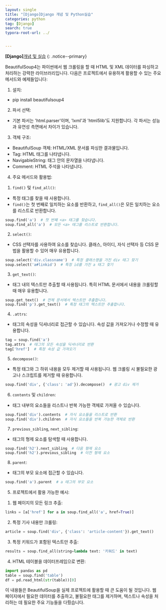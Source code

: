 ```yaml
---
layout: single
title: "[Django]Django 개념 및 Python실습"
categories: python
tag: [Django]
search: true
typora-root-url: ../


---
```




**[Django]**[개념 및 실습](https://park-chanyeong.github.io)
{: .notice--primary}



BeautifulSoup4는 파이썬에서 웹 크롤링을 할 때 HTML 및 XML 데이터를 파싱하고 처리하는 강력한 라이브러리입니다.
다음은 프로젝트에서 유용하게 활용할 수 있는 주요 메서드와 예제들입니다:

1. 설치:
- pip install beautifulsoup4

2. 파서 선택:
- 기본 파서는 'html.parser'이며, 'lxml'과 'html5lib'도 지원합니다. 각 파서는 성능과 유연성 측면에서 차이가 있습니다.

3. 객체 구조:
- BeautifulSoup 객체: HTML/XML 문서를 파싱한 결과물입니다.
- Tag: HTML 태그를 나타냅니다.
- NavigableString: 태그 안의 문자열을 나타냅니다.
- Comment: HTML 주석을 나타냅니다.

4. 주요 메서드와 활용법:

1) `find()` 및 `find_all()`:
- 특정 태그를 찾을 때 사용합니다.
- `find()`는 첫 번째로 일치하는 요소를 반환하고, `find_all()`은 모든 일치하는 요소를 리스트로 반환합니다.

```python
soup.find('a')  # 첫 번째 <a> 태그를 찾습니다.
soup.find_all('a')  # 모든 <a> 태그를 리스트로 반환합니다.
```

2) `select()`:
- CSS 선택자를 사용하여 요소를 찾습니다. 클래스, 아이디, 자식 선택자 등 CSS 문법을 활용할 수 있어 매우 유용합니다.

```python
soup.select('div.classname')  # 특정 클래스명을 가진 div 태그 찾기
soup.select('a#linkid')  # 특정 id를 가진 a 태그 찾기
```

3) `get_text()`:
- 태그 내의 텍스트만 추출할 때 사용됩니다. 특히 HTML 문서에서 내용을 크롤링할 때 매우 유용합니다.

```python
soup.get_text()  # 전체 문서에서 텍스트만 추출합니다.
soup.find('p').get_text()  # 특정 태그의 텍스트만 추출합니다.
```

4) `.attrs`:
- 태그의 속성을 딕셔너리로 접근할 수 있습니다. 속성 값을 가져오거나 수정할 때 유용합니다.

```python
tag = soup.find('a')
tag.attrs  # 태그의 모든 속성을 딕셔너리로 반환
tag['href']  # 특정 속성 값 가져오기
```

5) `decompose()`:
- 특정 태그와 그 하위 내용을 모두 제거할 때 사용됩니다. 웹 크롤링 시 불필요한 광고나 스크립트를 제거할 때 유용합니다.

```python
soup.find('div', {'class': 'ad'}).decompose()  # 광고 div 제거
```

6) `contents` 및 `children`:
- 태그 내부의 요소들을 리스트나 반복 가능한 객체로 가져올 수 있습니다.

```python
soup.find('div').contents  # 자식 요소들을 리스트로 반환
soup.find('div').children  # 자식 요소들을 반복 가능한 객체로 반환
```

7) `previous_sibling`, `next_sibling`:
- 태그의 형제 요소를 탐색할 때 사용합니다.

```python
soup.find('h2').next_sibling  # 다음 형제 요소
soup.find('h2').previous_sibling  # 이전 형제 요소
```

8) `parent`:
- 태그의 부모 요소에 접근할 수 있습니다.

```python
soup.find('a').parent  # a 태그의 부모 요소
```

5. 프로젝트에서 활용 가능한 예시:

1) 웹 페이지의 모든 링크 추출:
```python
links = [a['href'] for a in soup.find_all('a', href=True)]
```

2) 특정 기사 내용만 크롤링:
```python
article = soup.find('div', {'class': 'article-content'}).get_text()
```

3) 특정 키워드가 포함된 텍스트만 추출:
```python
results = soup.find_all(string=lambda text: '키워드' in text)
```

4) HTML 테이블을 데이터프레임으로 변환:
```python
import pandas as pd
table = soup.find('table')
df = pd.read_html(str(table))[0]
```

이 내용들은 BeautifulSoup을 실제 프로젝트에 활용할 때 큰 도움이 될 것입니다. 웹 페이지에서 필요한 데이터를 추출하고, 불필요한 태그를 제거하며, 텍스트나 속성을 처리하는 데 필요한 주요 기능들을 다뤘습니다.
